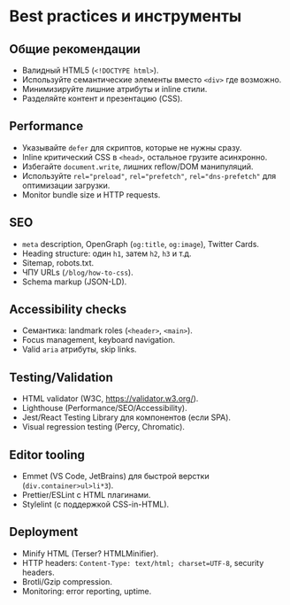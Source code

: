 # Best practices и инструменты

## Общие рекомендации
- Валидный HTML5 (`<!DOCTYPE html>`).
- Используйте семантические элементы вместо `<div>` где возможно.
- Минимизируйте лишние атрибуты и inline стили.
- Разделяйте контент и презентацию (CSS).

## Performance
- Указывайте `defer` для скриптов, которые не нужны сразу.
- Inline критический CSS в `<head>`, остальное грузите асинхронно.
- Избегайте `document.write`, лишних reflow/DOM манипуляций.
- Используйте `rel="preload"`, `rel="prefetch"`, `rel="dns-prefetch"` для оптимизации загрузки.
- Monitor bundle size и HTTP requests.

## SEO
- `meta` description, OpenGraph (`og:title`, `og:image`), Twitter Cards.
- Heading structure: один `h1`, затем `h2`, `h3` и т.д.
- Sitemap, robots.txt.
- ЧПУ URLs (`/blog/how-to-css`).
- Schema markup (JSON-LD).

## Accessibility checks
- Семантика: landmark roles (`<header>`, `<main>`).
- Focus management, keyboard navigation.
- Valid `aria` атрибуты, skip links.

## Testing/Validation
- HTML validator (W3C, https://validator.w3.org/).
- Lighthouse (Performance/SEO/Accessibility).
- Jest/React Testing Library для компонентов (если SPA).
- Visual regression testing (Percy, Chromatic).

## Editor tooling
- Emmet (VS Code, JetBrains) для быстрой верстки (`div.container>ul>li*3`).
- Prettier/ESLint с HTML плагинами.
- Stylelint (с поддержкой CSS-in-HTML).

## Deployment
- Minify HTML (Terser? HTMLMinifier).
- HTTP headers: `Content-Type: text/html; charset=UTF-8`, security headers.
- Brotli/Gzip compression.
- Monitoring: error reporting, uptime.

